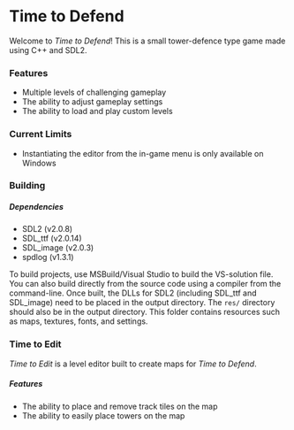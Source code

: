 # Time to Defend
Welcome to *Time to Defend*! This is a small tower-defence type game made using C++ and SDL2.
### Features
- Multiple levels of challenging gameplay
- The ability to adjust gameplay settings
- The ability to load and play custom levels
### Current Limits
- Instantiating the editor from the in-game menu is only available on Windows
### Building
##### Dependencies
- SDL2 (v2.0.8)
- SDL_ttf (v2.0.14)
- SDL_image (v2.0.3)
- spdlog (v1.3.1)

To build projects, use MSBuild/Visual Studio to build the VS-solution file. You can also build directly from the source code using a compiler from the command-line. Once built, the DLLs for SDL2 (including SDL_ttf and SDL_image) need to be placed in the output directory.
The `res/` directory should also be in the output directory. This folder contains resources such as maps, textures, fonts, and settings.

### Time to Edit
*Time to Edit* is a level editor built to create maps for *Time to Defend*. 
##### Features
- The ability to place and remove track tiles on the map
- The ability to easily place towers on the map
